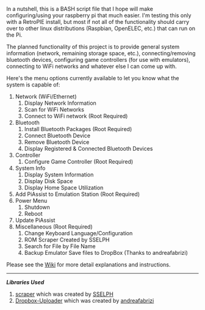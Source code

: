 In a nutshell, this is a BASH script file that I hope will make configuring/using your raspberry pi that much easier. I'm testing this only with a RetroPIE install, but most if not all of the functionality should carry over to other linux distributions (Raspbian, OpenELEC, etc.) that can run on the Pi.

The planned functionality of this project is to provide general system information (network, remaining storage space, etc.), connecting/removing bluetooth devices, configuring game controllers (for use with emulators), connecting to WiFi networks and whatever else I can come up with.

Here's the menu options currently available to let you know what the system is capable of:

1. Network (WiFi/Ethernet)
    1. Display Network Information
    2. Scan for WiFi Networks
    3. Connect to WiFi network (Root Required)
2. Bluetooth
    1. Install Bluetooth Packages (Root Required)
    2. Connect Bluetooth Device
    3. Remove Bluetooth Device
    4. Display Registered & Connected Bluetooth Devices
3. Controller
    1. Configure Game Controller (Root Required)
4. System Info
    1. Display System Information
    2. Display Disk Space
    3. Display Home Space Utilization
5. Add PiAssist to Emulation Station (Root Required)
6. Power Menu
    1. Shutdown
    2. Reboot
7. Update PiAssist
8. Miscellaneous (Root Required)
    1. Change Keyboard Language/Configuration
    2. ROM Scraper Created by SSELPH
    3. Search for File by File Name
    4. Backup Emulator Save files to DropBox (Thanks to andreafabrizi)

Please see the [Wiki](https://github.com/Death259/PiAssist/wiki/) for more detail explanations and instructions.



***
***Libraries Used***

1. [scraper](https://github.com/sselph/scraper) which was created by [SSELPH](https://github.com/sselph/)
2. [Dropbox-Uploader](https://github.com/andreafabrizi/Dropbox-Uploader) which was created by [andreafabrizi](https://github.com/andreafabrizi)


